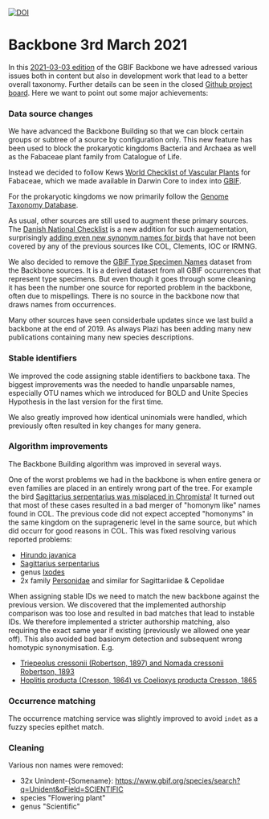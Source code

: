 [![DOI](https://zenodo.org/badge/DOI/10.15468/z8f1-kv47.svg)](https://doi.org/10.15468/z8f1-kv47)

# Backbone 3rd March 2021

In this [2021-03-03 edition](https://hosted-datasets.gbif.org/datasets/backbone/2021-03-03/) of the GBIF Backbone we have adressed various issues both in content but also in development work
that lead to a better overall taxonomy. Further details can be seen in the closed [Github project board](https://github.com/gbif/checklistbank/projects/1). Here we want to point out some major achievements:

### Data source changes
We have advanced the Backbone Building so that we can block certain groups or subtree of a source by configuration only.
This new feature has been used to block the prokaryotic kingdoms Bacteria and Archaea as well as the Fabaceae plant family from Catalogue of Life.

Instead we decided to follow Kews [World Checklist of Vascular Plants](https://wcvp.science.kew.org) for Fabaceae, which we made available in Darwin Core to index into [GBIF](https://www.gbif.org/dataset/f382f0ce-323a-4091-bb9f-add557f3a9a2).

For the prokaryotic kingdoms we now primarily follow the [Genome Taxonomy Database](https://www.gbif.org/dataset/a97f36e5-ded1-49cc-bdec-ac6170fc7b9c).

As usual, other sources are still used to augment these primary sources.
The [Danish National Checklist](https://www.gbif.org/dataset/4b3e4a71-704a-485c-917c-20a89944ea37) is a new addition for such augementation, surprisingly [adding even new synonym names for birds](https://www.gbif.org/species/search?dataset_key=d7dddbf4-2cf0-4f39-9b2a-bb099caae36c&constituent_key=4b3e4a71-704a-485c-917c-20a89944ea37&highertaxon_key=212&advanced=1) that have not been covered by any of the previous sources like COL, Clements, IOC or IRMNG.

We also decided to remove the [GBIF Type Specimen Names](https://www.gbif.org/dataset/6cfd67d6-4f9b-400b-8549-1933ac27936f) dataset from the Backbone sources.
It is a derived dataset from all GBIF occurrences that represent type specimens. But even though it goes through some cleaning it has been the number one source for reported problem in the backbone, often due to mispellings. There is no source in the backbone now that draws names from occurrences.

Many other sources have seen considerbale updates since we last build a backbone at the end of 2019.
As always Plazi has been adding many new publications containing many new species descriptions.

### Stable identifiers
We improved the code assigning stable identifiers to backbone taxa. The biggest improvements was the needed to handle unparsable names, especially OTU names which we introduced for BOLD and Unite Species Hypothesis in the last version for the first time.

We also greatly improved how identical uninomials were handled, which previously often resulted in key changes for many genera.

### Algorithm improvements
The Backbone Building algorithm was improved in several ways. 

One of the worst problems we had in the backbone is when entire genera or even families are placed in an entirely wrong part of the tree. 
For example the bird [Sagittarius serpentarius was misplaced in Chromista](https://github.com/gbif/checklistbank/issues/119)! 
It turned out that most of these cases resulted in a bad merger of "homonym like" names found in COL. The previous code did not expect accepted "homonyms" in the same kingdom on the suprageneric level in the same source, but which did occurr for good reasons in COL. This was fixed resolving various reported problems:

 - [Hirundo javanica](https://github.com/gbif/portal-feedback/issues/3250)
 - [Sagittarius serpentarius](https://github.com/gbif/checklistbank/issues/119)
 - genus [Ixodes](https://github.com/gbif/portal-feedback/issues/2732)
 - 2x family [Personidae](https://github.com/gbif/portal-feedback/issues/3170) and similar for Sagittariidae & Cepolidae

When assigning stable IDs we need to match the new backbone against the previous version. We discovered that the implemented authorship comparison was too lose and resulted in bad matches that lead to instable IDs. We therefore implemented a stricter authorship matching, also requiring the exact same year if existing (previously we allowed one year off).
This also avoided bad basionym detection and subsequent wrong homotypic synonymisation. E.g. 

 - [Triepeolus cressonii (Robertson, 1897) and Nomada cressonii Robertson, 1893](https://github.com/gbif/portal-feedback/issues/3282) 
 - [Hoplitis producta (Cresson, 1864) vs Coelioxys producta Cresson, 1865](https://github.com/gbif/portal-feedback/issues/2696)


### Occurrence matching
The occurrence matching service was slightly improved to avoid `indet` as a fuzzy species epithet match.


### Cleaning
Various non names were removed:

 - 32x Unindent-{Somename}: https://www.gbif.org/species/search?q=Unident&qField=SCIENTIFIC
 - species "Flowering plant"
 - genus "Scientific"
